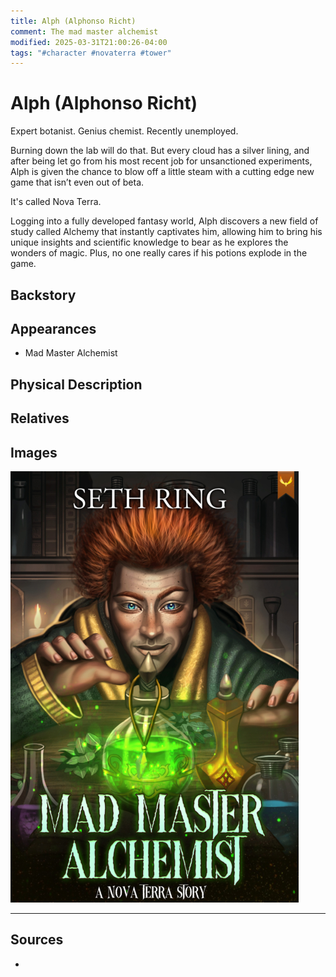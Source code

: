 ```yaml
---
title: Alph (Alphonso Richt)
comment: The mad master alchemist
modified: 2025-03-31T21:00:26-04:00
tags: "#character #novaterra #tower"
---
```

# Alph (Alphonso Richt)

Expert botanist. Genius chemist. Recently unemployed.

Burning down the lab will do that. But every cloud has a silver lining, and after being let go from his most recent job for unsanctioned experiments, Alph is given the chance to blow off a little steam with a cutting edge new game that isn’t even out of beta.

It's called Nova Terra.

Logging into a fully developed fantasy world, Alph discovers a new field of study called Alchemy that instantly captivates him, allowing him to bring his unique insights and scientific knowledge to bear as he explores the wonders of magic. Plus, no one really cares if his potions explode in the game.

## Backstory

## Appearances

- Mad Master Alchemist

## Physical Description

## Relatives

## Images

![](../../Attachments/BookCover_MadMasterAlchemist.png)

---
## Sources
- 
